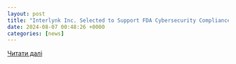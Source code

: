 ```yaml
---
layout: post
title: "Interlynk Inc. Selected to Support FDA Cybersecurity Compliance for a Leading Global Medical Products Company"
date: 2024-08-07 00:48:26 +0000
categories: [news]
---
```


[Читати далі](https://siliconcanals.com/interlynk-inc-selected-to-support-fda-cybersecurity-compliance-for-a-leading-global-medical-products-company/)
